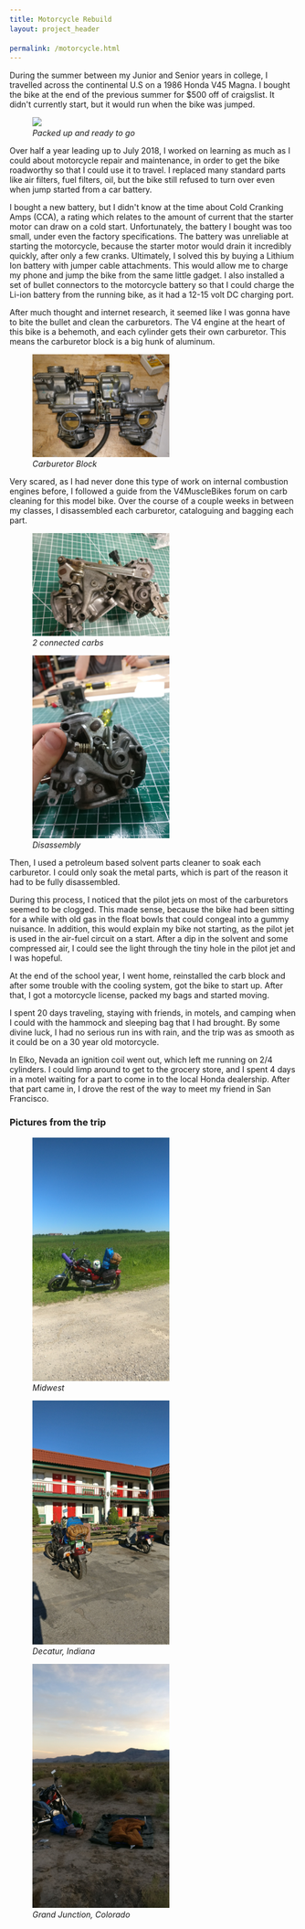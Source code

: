 ```yaml
---
title: Motorcycle Rebuild
layout: project_header

permalink: /motorcycle.html
---
```


During the summer between my Junior and Senior years in college,  I travelled across the continental U.S on a 1986 Honda V45 Magna. I bought the bike at the end of the previous summer for $500 off of craigslist. It didn't currently start, but it would run when the bike was jumped.

<figure>
  <img src="/assets/motorcycle/motorcycle.jpg" style="width: 25vw"/>
  <figcaption><em>Packed up and ready to go </em></figcaption>
</figure>

Over half a year leading up to July 2018, I worked on learning as much as I could about motorcycle repair and maintenance, in order to get the bike roadworthy so that I could use it to travel. I replaced many standard parts like air filters, fuel filters, oil, but the bike still refused to turn over even when jump started from a car battery.

I bought a new battery, but I didn't know at the time about Cold Cranking Amps (CCA), a rating which relates to the amount of current that the starter motor can draw on a cold start. Unfortunately, the battery I bought was too small, under even the factory specifications. The battery was unreliable at starting the motorcycle, because the starter motor would drain it incredibly quickly, after only a few cranks. Ultimately, I solved this by buying a Lithium Ion battery with jumper cable attachments. This would allow me to charge my phone and jump the bike from the same little gadget. I also installed a set of bullet connectors to the motorcycle battery so that I could charge the Li-ion battery from the running bike, as it had a 12-15 volt DC charging port.

After much thought and internet research, it seemed like I was gonna have to bite the bullet and clean the carburetors. The V4 engine at the heart of this bike is a behemoth, and each cylinder gets their own carburetor. This means the carburetor block is a big hunk of aluminum.

<figure>
  <img src="/assets/motorcycle/carb_block.jpg" style="width: 25vw"/>
  <figcaption><em>Carburetor Block </em></figcaption>
</figure>

Very scared, as I had never done this type of work on internal combustion engines before, I followed a guide from the V4MuscleBikes forum on carb cleaning for this model bike. Over the course of a couple weeks in between my classes, I disassembled each carburetor, cataloguing and bagging each part.

<figure>
  <img src="/assets/motorcycle/carb1.jpg" style="width: 25vw"/>
  <figcaption><em>2 connected carbs </em></figcaption>
</figure>

<figure>
  <img src="/assets/motorcycle/carb2.jpg" style="width: 25vw"/>
  <figcaption><em>Disassembly </em></figcaption>
</figure>

Then, I used a petroleum based solvent parts cleaner to soak each carburetor. I could only soak the metal parts, which is part of the reason it had to be fully disassembled.

During this process, I noticed that the pilot jets on most of the carburetors seemed to be clogged. This made sense, because the bike had been sitting for a while with old gas in the float bowls that could congeal into a gummy nuisance. In addition, this would explain my bike not starting, as the pilot jet is used in the air-fuel circuit on a start. After a dip in the solvent and some compressed air, I could see the light through the tiny hole in the pilot jet and I was hopeful.

At the end of the school year, I went home, reinstalled the carb block and after some trouble with the cooling system, got the bike to start up. After that, I got a motorcycle license, packed my bags and started moving.

I spent 20 days traveling, staying with friends, in motels, and camping when I could with the hammock and sleeping bag that I had brought. By some divine luck, I had no serious run ins with rain, and the trip was as smooth as it could be on a 30 year old motorcycle.

In Elko, Nevada an ignition coil went out, which left me running on 2/4 cylinders. I could limp around to get to the grocery store, and I spent 4 days in a motel waiting for a part to come in to the local Honda dealership. After that part came in, I drove the rest of the way to meet my friend in San Francisco.


### Pictures from the trip

<figure>
  <img src="/assets/motorcycle/corn.jpg" style="width: 25vw"/>
  <figcaption><em>Midwest</em></figcaption>
</figure>

<figure>
  <img src="/assets/motorcycle/decatur.jpg" style="width: 25vw"/>
  <figcaption><em>Decatur, Indiana </em></figcaption>
</figure>

<figure>
  <img src="/assets/motorcycle/desert.jpg" style="width: 25vw"/>
  <figcaption><em>Grand Junction, Colorado</em></figcaption>
</figure>
